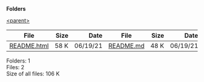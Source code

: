 **Folders**

[&lt;parent&gt;](../right.html)

<table><thead><tr class="header"><th><strong>File</strong></th><th style="text-align: right;"><strong>Size</strong></th><th style="text-align: right;"><strong>Date</strong></th><th><strong>File</strong></th><th style="text-align: right;"><strong>Size</strong></th><th style="text-align: right;"><strong>Date</strong></th></tr></thead><tbody><tr class="odd"><td><a href="README.html">README.html</a></td><td style="text-align: right;">58 K</td><td style="text-align: right;">06/19/21</td><td><a href="README.md">README.md</a></td><td style="text-align: right;">48 K</td><td style="text-align: right;">06/19/21</td></tr></tbody></table>

Folders: 1  
Files: 2  
Size of all files: 106 K
